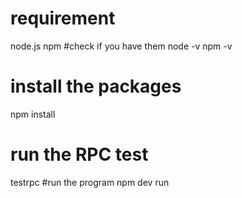 # requirement
node.js
npm
#check if you have them
node -v
npm -v
# install the packages
npm install
# run the RPC test
testrpc
#run the program
npm dev run
